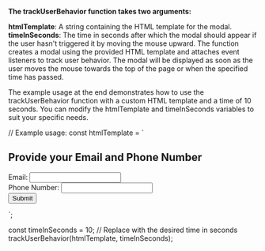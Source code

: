 **The trackUserBehavior function takes two arguments:**

**htmlTemplate**: A string containing the HTML template for the modal.
**timeInSeconds**: The time in seconds after which the modal should appear if the user hasn't triggered it by moving the mouse upward.
The function creates a modal using the provided HTML template and attaches event listeners to track user behavior. The modal will be displayed as soon as the user moves the mouse towards the top of the page or when the specified time has passed.

The example usage at the end demonstrates how to use the trackUserBehavior function with a custom HTML template and a time of 10 seconds. You can modify the htmlTemplate and timeInSeconds variables to suit your specific needs.

// Example usage:
const htmlTemplate = `

  <div class="modal">
    <h2>Provide your Email and Phone Number</h2>
    <form id="contactForm">
      <label for="email">Email:</label>
      <input type="email" id="email" name="email" required>
      <br>
      <label for="phone">Phone Number:</label>
      <input type="tel" id="phone" name="phone" required>
      <br>
      <button type="submit">Submit</button>
    </form>
  </div>
`;

const timeInSeconds = 10; // Replace with the desired time in seconds
trackUserBehavior(htmlTemplate, timeInSeconds);
